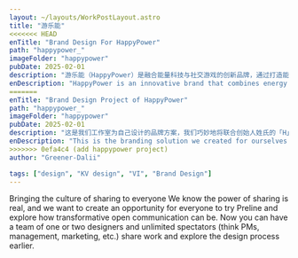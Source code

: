 ```yaml
---
layout: ~/layouts/WorkPostLayout.astro
title: "游乐能"
<<<<<<< HEAD
enTitle: "Brand Design For HappyPower"
path: "happypower_"
imageFolder: "happypower"
pubDate: 2025-02-01
description: "游乐能（HappyPower）是融合能量科技与社交游戏的创新品牌，通过打造能量互动式游乐设备，让人们在攀爬、跳跃、旋转的同时，发电、净化空气、点亮城市，创造一个人人都能参与的可持续能量生态。格润达理工作室很高兴能与游乐能进行深度合作，结合品牌理念，创作这套品牌视觉方案。"
enDescription: "HappyPower is an innovative brand that combines energy technology and social games. By creating interactive energy rides that allow people to climb, jump and spin while generating electricity, purifying the air and lighting up the city, HappyPower creates a sustainable energy ecosystem that everyone can participate in. Greener-Dalii Studio is thrilled to collaborate deeply with HappyPower, aligning with its brand philosophy to create this comprehensive brand visual strategy."
=======
enTitle: "Brand Design Project of HappyPower"
path: "happypower_"
imageFolder: "happypower"
pubDate: 2025-02-01
description: "这是我们工作室为自己设计的品牌方案，我们巧妙地将联合创始人姓氏的「H」字母融合于Greener-Dalii造型中，同时塑造出一个专业、高端、简洁的品牌形象。"
enDescription: "This is the branding solution we created for ourselves at the studio, where we cleverly incorporated the 「H」 of the co-founder's surname into the Greener-Dalii look, while creating a professional, high-end and clean brand image."
>>>>>>> 0efa4c4 (add happypower project)
author: "Greener-Dalii"

tags: ["design", "KV design", "VI", "Brand Design"]
---
```


Bringing the culture of sharing to everyone
We know the power of sharing is real, and we want to create an opportunity for everyone to try Preline and explore how transformative open communication can be. Now you can have a team of one or two designers and unlimited spectators (think PMs, management, marketing, etc.) share work and explore the design process earlier.